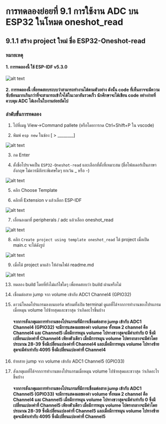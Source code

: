 # การทดลองย่อยที่ 9.1 การใช้งาน ADC บน ESP32 ในโหมด oneshot_read

## 9.1.1 สร้าง project ใหม่ ชื่อ ESP32-Oneshot-read

###  หมายเหตุ
#### 1. การทดลองนี้ ใช้ ESP-IDF v5.3.0

![alt text](./Pictures/image-13.png)

#### 2. การทดลองนี้ เพื่อทดสอบระบบว่าสามารถทำงานได้ตามตัวอย่าง ดังนั้น code ที่เห็นอาจจะมีความซับซ้อนมากเกินกว่าที่จะสามารถเข้าใจได้ในเวลาอันรวดเร็ว นักศึกษาจะได้เขียน code อย่างง่ายที่ควบคุม ADC ได้เองในใบงานย่อยถัดไป


###  ลำดับขั้นการทดลอง


1. ไปที่เมนู View->Command pallete (หรือโดยการกด Ctrl+Shift+P  ใน vscode)

2. พิมพ์ `esp new` ในช่อง [ > ________]

![alt text](./Pictures/image-04.png)


3. กด Enter

4. ตั้งชื่อโปรเจคเป็น `ESP32-Oneshot-read` และเลือกที่ตั้งที่เหมาะสม (ชื่อโฟลเดอร์เป็นภาษาอังกฤษ ไม่ควรมีอักระพิเศษใดๆ ยกเว้น _ หรือ -)

![alt text](./Pictures/image-16.png)

5. คลิก Choose Template


6.  คลิกที่ Extension v แล้วเลือก ESP-IDF

![alt text](./Pictures/image-17.png)

7.  เลื่อนลงมาที่  peripherals / adc แล้วเลือก oneshot_read

![alt text](./Pictures/image-18.png)


8. คลิก `Create project using template oneshot_read`  ได้ project เมื่อเปิด main.c  จะได้ดังรูป 

![alt text](./Pictures/image-19.png)


9. เมื่อได้ project มาแล้ว ให้อ่านไฟล์ readme.md

![alt text](./Pictures/image-20.png)


13. ทดลอง  build โดยที่ยังไม่แก้ไขใดๆ เพื่อทดสอบว่า build ผ่านหรือไม่

14. เชื่อมต่อสาย jump จาก volume เข้ากับ ADC1 Channel4 (GPIO32) 


15. ดาวน์โหลดโปรแกรมลงบนบอร์ด พร้อมทั้งเปิด terminal ดูผลที่ได้จากการทำงานของโปรแกรมเมื่อหมุน volume ไปซ้ายสุดและขวาสุด ว่าเกิดอะไรขึ้นบ้าง 
     #### จากการสังเกตุผลการทำงานของโปรแกรมที่มีการเชื่อมต่อสาย jump เข้ากับ ADC1 Channel4 (GPIO32) จะมีการแสดงผลของค่า volume ทั้งหมด 2 channel คือ Channel4 และ Channel5 เมื่อมีการหมุน volume ไปทางขวาสุดจะมีค่าเท่ากับ 0 ซึ่งมีเปลี่ยนแปลงค่าที่ Channel4 เพียงตัวเดียว เมื่อมีการหมุน volume ไปตรงกลางจะมีค่าโดยประมาณ 28-39 ซึ่งมีเปลี่ยนแปลงค่าที่ Channel4 และเมื่อมีการหมุน volume ไปทางซ้ายสุดจะมีค่าเท่ากับ 4095 ซึ่งมีเปลี่ยนแปลงค่าที่ Channel4

16. ย้ายสาย jump จาก volume เข้ากับ ADC1 Channel5 (GPIO33)

17. สังเกตุผลที่ได้จากการทำงานของโปรแกรมเมื่อหมุน volume ไปซ้ายสุดและขวาสุด ว่าเกิดอะไรขึ้นบ้าง
     #### จากการสังเกตุผลการทำงานของโปรแกรมที่มีการเชื่อมต่อสาย jump เข้ากับ ADC1 Channel5 (GPIO33) จะมีการแสดงผลของค่า volume ทั้งหมด 2 channel คือ Channel4 และ Channel5 เมื่อมีการหมุน volume ไปทางขวาสุดจะมีค่าเท่ากับ 0 ซึ่งมีเปลี่ยนแปลงค่าที่ Channel5 เพียงตัวเดียว เมื่อมีการหมุน volume ไปตรงกลางจะมีค่าโดยประมาณ 28-39 ซึ่งมีเปลี่ยนแปลงค่าที่ Channel5 และเมื่อมีการหมุน volume ไปทางซ้ายสุดจะมีค่าเท่ากับ 4095 ซึ่งมีเปลี่ยนแปลงค่าที่ Channel5






